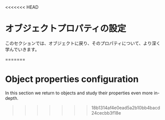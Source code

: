 <<<<<<< HEAD
# オブジェクトプロパティの設定

このセクションでは、オブジェクトに戻り、そのプロパティについて、より深く学んでいきます。

=======
# Object properties configuration

In this section we return to objects and study their properties even more in-depth.
>>>>>>> 18b1314af4e0ead5a2b10bb4bacd24cecbb3f18e
